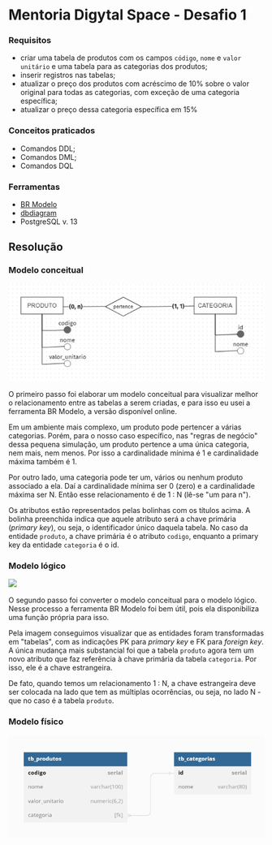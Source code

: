 # Mentoria Digytal Space - Desafio 1

### Requisitos
* criar uma tabela de produtos com os campos `código`, `nome` e `valor unitário` e uma tabela para as categorias dos produtos; 
* inserir registros nas tabelas;
* atualizar o preço dos produtos com acréscimo de 10% sobre o valor original para todas as categorias, com exceção de uma categoria específica;
* atualizar o preço dessa categoria específica em 15%

### Conceitos praticados
* Comandos DDL;
* Comandos DML;
* Comandos DQL

### Ferramentas
* <a href="https://www.brmodeloweb.com/lang/pt-br/index.html">BR Modelo</a>
* <a href="https://dbdiagram.io">dbdiagram</a>
* PostgreSQL v. 13

## Resolução

### Modelo conceitual
<img src="https://github.com/alonso-estevam/desafio_1/blob/main/public/desafio1_modelo_conceitual.png" />

O primeiro passo foi elaborar um modelo conceitual para visualizar melhor o relacionamento entre as tabelas a serem criadas, e para isso eu usei a ferramenta BR Modelo, a versão disponível online. 

Em um ambiente mais complexo, um produto pode pertencer a várias categorias. Porém, para o nosso caso específico, nas "regras de negócio" dessa pequena simulação, um produto pertence a uma única categoria, nem mais, nem menos. Por isso a cardinalidade mínima é 1 e cardinalidade máxima também é 1. 

Por outro lado, uma categoria pode ter um, vários ou nenhum produto associado a ela. Daí a cardinalidade mínima ser 0 (zero) e a cardinalidade máxima ser N. Então esse relacionamento é de 1 : N (lê-se "um para n").

Os atributos estão representados pelas bolinhas com os títulos acima. A bolinha preenchida indica que aquele atributo será a chave primária (*primary key*), ou seja, o identificador único daquela tabela. No caso da entidade `produto`, a chave primária é o atributo `codigo`, enquanto a primary key da entidade `categoria` é o id.

### Modelo lógico
<img src="https://github.com/alonso-estevam/desafio_1/blob/main/public/desafio1_modelo_lógico.png" />

O segundo passo foi converter o modelo conceitual para o modelo lógico. Nesse processo a ferramenta BR Modelo foi bem útil, pois ela disponibiliza uma função própria para isso. 

Pela imagem conseguimos visualizar que as entidades foram transformadas em "tabelas", com as indicações PK para *primary key* e FK para *foreign key*. A única mudança mais substancial foi que a tabela `produto` agora tem um novo atributo que faz referência à chave primária da tabela `categoria`. Por isso, ele é a chave estrangeira. 

De fato, quando temos um relacionamento 1 : N, a chave estrangeira deve ser colocada na lado que tem as múltiplas ocorrências, ou seja, no lado N - que no caso é a tabela `produto`.

### Modelo físico
<img src="https://github.com/alonso-estevam/desafio_1/blob/main/public/desafio1_modelo_fisico.png" />
